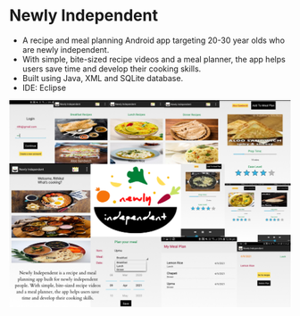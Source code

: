 # Newly Independent
- A recipe and meal planning Android app targeting 20-30 year olds who are newly independent. 
- With simple, bite-sized recipe videos and a meal planner, the app helps users save time and develop their cooking skills.
- Built using Java, XML and SQLite database.
- IDE: Eclipse


![NI app collage.png](https://github.com/rithika-hebbar/newly-independent-app/blob/main/NI%20app%20collage.png)

